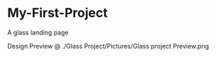 # My-First-Project
A glass landing page

Design Preview @ ./Glass Project/Pictures/Glass project Preview.png

